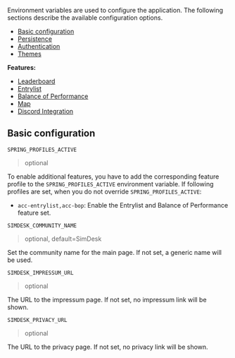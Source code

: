 Environment variables are used to configure the application. The following sections describe the available configuration
options.

- [Basic configuration](#basic-configuration)
- [Persistence](persistence.md)
- [Authentication](auth.md)
- [Themes](themes.md)

**Features:**

- [Leaderboard](acc-leaderboard.md)
- [Entrylist](acc-entrylist.md)
- [Balance of Performance](acc-bop.md)
- [Map](map.md)
- [Discord Integration](discord.md)

## Basic configuration

`SPRING_PROFILES_ACTIVE`

> optional

To enable additional features, you have to add the corresponding feature profile to the `SPRING_PROFILES_ACTIVE`
environment variable. If following profiles are set, when you do not override `SPRING_PROFILES_ACTIVE`:

- `acc-entrylist,acc-bop`: Enable the Entrylist and Balance of Performance feature set.

`SIMDESK_COMMUNITY_NAME`

> optional, default=SimDesk

Set the community name for the main page. If not set, a generic name will be used.

`SIMDESK_IMPRESSUM_URL`

> optional

The URL to the impressum page. If not set, no impressum link will be shown.

`SIMDESK_PRIVACY_URL`

> optional

The URL to the privacy page. If not set, no privacy link will be shown.